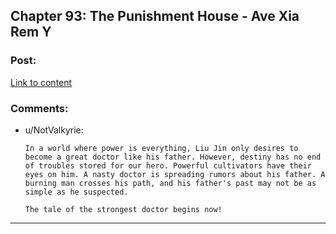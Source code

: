 ## Chapter 93: The Punishment House - Ave Xia Rem Y

### Post:

[Link to content](https://www.royalroad.com/fiction/15193/ave-xia-rem-y/chapter/606235/chapter-93-the-punishment-house)

### Comments:

- u/NotValkyrie:
  ```
  In a world where power is everything, Liu Jin only desires to become a great doctor like his father. However, destiny has no end of troubles stored for our hero. Powerful cultivators have their eyes on him. A nasty doctor is spreading rumors about his father. A burning man crosses his path, and his father's past may not be as simple as he suspected. 

  The tale of the strongest doctor begins now!
  ```

---

